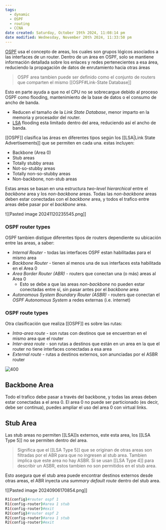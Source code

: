 ```yaml
---
tags:
  - dynamic
  - OSPF
  - routing
  - CCNA
date created: Saturday, October 19th 2024, 11:08:14 pm
date modified: Wednesday, November 20th 2024, 11:33:50 pm
---
```


[OSPF](OSPF.md) usa el concepto de areas, los cuales son grupos lógicos asociados a las interfaces de un router. Dentro de un área en OSPF, solo se mantiene información detallada sobre los enlaces y redes pertenecientes a esa área, reduciendo la propagación de datos de enrutamiento hacia otras áreas

> OSPF area tambien puede ser definido como el conjunto de routers que comparten el mismo [[OSPF#Link-State Database]]

Esto en parte ayuda a que no el CPU no se sobrecargue debido al proceso OSPF como flooding, mantenimiento de la base de datos o el consumo de ancho de banda.
- Reducen el tamaño de la _Link State Database_, menor imparto en la memoria y procesador del router.
- [LSA](LSA.md) flooding  esta limitado dentro del area, reduciendo así el ancho de banda.

[[OSPF]] clasifica las áreas en diferentes tipos según los [[LSA|Link State Advertisements]] que se permiten en cada una. estas incluyen:
- Backbone (Area 0)
- Stub areas
- Totally stubby areas 
- Not-so-stubby areas 
- Totally non-so-stubby areas 
- Non-backbone, non-stub areas 

Estas areas se basan en una estructura _two-level hierarchical_ entre el _backbone_ area y los _non-backbone_ areas. Todas las _non-backbone_ areas deben estar conectadas con el _backbone_ area, y todos el trafico entre areas debe pasar por el _backbone_ area. 

![[Pasted image 20241120235545.png]]

### OSPF router types
OSPF tambien distigue diferentes tipos de routers dependiente su ubicación entre las areas, a saber:
- _Internal Router_ - todas las interfaces OSPF estan habilitadas para el mismo area 
- _Backbone Router_ - tienen al menos una de sus interfaces esta habilitada en el Area 0
- _Area Border Router (ABR)_ - routers que conectan una (o más) areas al Area 0
	- Esto se debe a que las areas _non-backbone_ no pueden estar conectadas entre sí, sin pasar antes por el _backbone_ area
- _Autonomous System Boundary Router (ASBR)_ - routers que conectan el _OSPF Autonomous System_ a redes externas (i.e. internet)

### OSPF route types
Otra clasificación que realiza [[OSPF]] es sobre las rutas:
- _Intra-area route_ - son rutas con destinos que se encuentran en el mismo area que el router 
- _Inter-area route_ - son rutas a destinos que están en un area en la que el router no tiene interfaces conectadas a esa area 
- _External route_ - rutas a destinos externos, son anunciadas por el ASBR router 

![400](16-5-scaled.jpg)
## Backbone Area
Todo el trafico debe pasar a través del backbone, y todas las areas deben estar conectadas a el area 0. El area 0 no puede ser particionado (es decir, debe ser continua), puedes ampliar el uso del area 0 con virtual links. 

## Stub Area 
Las stub areas no permiten [[LSA]]s externos, este esta area, los [[LSA Type 5]] no se permiten dentro del area. 
> Significa que el [[LSA Type 5]] que se originan de otras areas son filtradas por el ABR para que no ingresen al stub area. Tambien implica que este area no hay ASBR. 
> Si se usan [[LSA Type 4]] para describir un ASBR, estos tambien no son permitidos en el stub area. 

Esto asegura que el stub area puede encontrar destinos externos desde otras areas, el ABR inyecta una _summary default route_ dentro del stub area. 


![[Pasted image 20240906170854.png]]

``` bash
R1(config)#router ospf 1
R1(config-router)#area 1 stub
R1(config-router)#exit
R2(config)#router ospf 2
R2(config-router)#area 1 stub
R2(config-router)#exit


```
